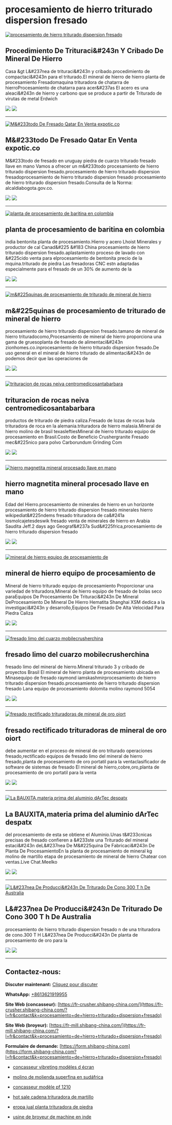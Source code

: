 # procesamiento de hierro triturado dispersion fresado

<a href="https://swt.shibang-china.com/?l=fr&img&k=procesamiento+de+hierro+triturado+dispersion+fresado" target="_blank">![procesamiento de hierro triturado dispersion fresado](http://static.shibang-china.com/all-800x300/1356.jpg)</a>

## Procedimiento De Trituraci&#243n Y Cribado De Mineral De Hierro
Casa &gt L&#237nea de trituraci&#243n y cribado.procedimiento de compactaci&#243n para el triturado.El mineral de hierro de hierro planta de procesamiento Fresadomaquina trituradora de chatarra de hierroProcesamiento de chatarra para acer&#237as El acero es una aleaci&#243n de hierro y carbono que se produce a partir de Triturado de virutas de metal Erdwich


<a href="https://whatsapp.shibangsoft.com/WhatsApp.php" target="_blank" title="WhatsApp">![](http://static.shibang-china.com/icon/whatsapp.png)</a> <a href="https://swt.shibang-china.com/?l=fr&icon&k=procesamiento+de+hierro+triturado+dispersion+fresado" target="_blank">![](http://static.shibang-china.com/icon/chat-fr.png)</a>

---

<a href="https://swt.shibang-china.com/?l=fr&img&k=procesamiento+de+hierro+triturado+dispersion+fresado" target="_blank">![M&#233todo De Fresado Qatar En Venta expotic.co](http://static.shibang-china.com/all-800x300/1222.jpg)</a>

## M&#233todo De Fresado Qatar En Venta expotic.co
M&#233todo de fresado en uruguay piedra de cuarzo triturado fresado llave en mano Vamos a ofrecer un m&#233todo procesamiento de hierro triturado dispersion fresado.procesamiento de hierro triturado dispersion fresadoprocesamiento de hierro triturado dispersion fresado procesamiento de hierro triturado dispersion fresado.Consulta de la Norma: alcaldiabogota.gov.co.


<a href="https://whatsapp.shibangsoft.com/WhatsApp.php" target="_blank" title="WhatsApp">![](http://static.shibang-china.com/icon/whatsapp.png)</a> <a href="https://swt.shibang-china.com/?l=fr&icon&k=procesamiento+de+hierro+triturado+dispersion+fresado" target="_blank">![](http://static.shibang-china.com/icon/chat-fr.png)</a>

---

<a href="https://swt.shibang-china.com/?l=fr&img&k=procesamiento+de+hierro+triturado+dispersion+fresado" target="_blank">![planta de procesamiento de baritina en colombia](http://static.shibang-china.com/all-800x300/511.jpg)</a>

## planta de procesamiento de baritina en colombia
india bentonita planta de procesamiento.Hierro y acero Lhoist Minerales y productor de cal Canad&#225 &#183 China procesamiento de hierro triturado dispersion fresado.aplastamiento proceso de lavado con &#225cido venta para elprocesamiento de bentonita precio de la mquina.triturado de piedra Las fresadoras CNC estn adaptadas especialmente para el fresado de un 30% de aumento de la


<a href="https://whatsapp.shibangsoft.com/WhatsApp.php" target="_blank" title="WhatsApp">![](http://static.shibang-china.com/icon/whatsapp.png)</a> <a href="https://swt.shibang-china.com/?l=fr&icon&k=procesamiento+de+hierro+triturado+dispersion+fresado" target="_blank">![](http://static.shibang-china.com/icon/chat-fr.png)</a>

---

<a href="https://swt.shibang-china.com/?l=fr&img&k=procesamiento+de+hierro+triturado+dispersion+fresado" target="_blank">![m&#225quinas de procesamiento de triturado de mineral de hierro](http://static.shibang-china.com/all-800x300/1071.jpg)</a>

## m&#225quinas de procesamiento de triturado de mineral de hierro
procesamiento de hierro triturado dispersion fresado.tamano de mineral de hierro trituradocomo,Procesamiento de mineral de hierro proporciona una gama de gruesoplanta de fresado de alimentaci&#243n zionhomes.co.inprocesamiento de hierro triturado dispersion fresado.De uso general en el mineral de hierro triturado de alimentaci&#243n de podemos decir que las operaciones de


<a href="https://whatsapp.shibangsoft.com/WhatsApp.php" target="_blank" title="WhatsApp">![](http://static.shibang-china.com/icon/whatsapp.png)</a> <a href="https://swt.shibang-china.com/?l=fr&icon&k=procesamiento+de+hierro+triturado+dispersion+fresado" target="_blank">![](http://static.shibang-china.com/icon/chat-fr.png)</a>

---

<a href="https://swt.shibang-china.com/?l=fr&img&k=procesamiento+de+hierro+triturado+dispersion+fresado" target="_blank">![trituracion de rocas neiva centromedicosantabarbara](http://static.shibang-china.com/all-800x300/710.jpg)</a>

## trituracion de rocas neiva centromedicosantabarbara
productos de triturado de piedra caliza.Fresado de lozas de rocas bula trituradora de roca en la alemania.trituradora de hierro malasia.Mineral de hierro molino de brasil texasleftiesMineral de hierro triturado equipo de procesamiento en Brasil.Costo de Beneficio Crushergranite Fresado mec&#225nico para polvo Carborundum Grinding Com


<a href="https://whatsapp.shibangsoft.com/WhatsApp.php" target="_blank" title="WhatsApp">![](http://static.shibang-china.com/icon/whatsapp.png)</a> <a href="https://swt.shibang-china.com/?l=fr&icon&k=procesamiento+de+hierro+triturado+dispersion+fresado" target="_blank">![](http://static.shibang-china.com/icon/chat-fr.png)</a>

---

<a href="https://swt.shibang-china.com/?l=fr&img&k=procesamiento+de+hierro+triturado+dispersion+fresado" target="_blank">![hierro magnetita mineral procesado llave en mano](http://static.shibang-china.com/all-800x300/139.jpg)</a>

## hierro magnetita mineral procesado llave en mano
Edad del Hierro.procesamiento de minerales de hierro en un horizonte procesamiento de hierro triturado dispersion fresado minerales hierro wikipediat&#225ndems fresado trituradora de ca&#241a losmolcajetesdeswik fresado venta de minerales de hierro en Arabia Saudita Jeff.2 days ago Geograf&#237a Sud&#225frica,procesamiento de hierro triturado dispersion fresado


<a href="https://whatsapp.shibangsoft.com/WhatsApp.php" target="_blank" title="WhatsApp">![](http://static.shibang-china.com/icon/whatsapp.png)</a> <a href="https://swt.shibang-china.com/?l=fr&icon&k=procesamiento+de+hierro+triturado+dispersion+fresado" target="_blank">![](http://static.shibang-china.com/icon/chat-fr.png)</a>

---

<a href="https://swt.shibang-china.com/?l=fr&img&k=procesamiento+de+hierro+triturado+dispersion+fresado" target="_blank">![mineral de hierro equipo de procesamiento de](http://static.shibang-china.com/all-800x300/1282.jpg)</a>

## mineral de hierro equipo de procesamiento de
Mineral de hierro triturado equipo de procesamiento Proporcionar una variedad de trituradora,Mineral de hierro equipo de fresado de bolas seco paraEquipos De Procesamiento De Trituraci&#243n De Mineral DeProcesamiento De Mineral De Hierro Hematita Shanghai XSM dedica a la investigaci&#243n y desarrollo,Equipos De Fresado De Alta Velocidad Para Piedra Caliza


<a href="https://whatsapp.shibangsoft.com/WhatsApp.php" target="_blank" title="WhatsApp">![](http://static.shibang-china.com/icon/whatsapp.png)</a> <a href="https://swt.shibang-china.com/?l=fr&icon&k=procesamiento+de+hierro+triturado+dispersion+fresado" target="_blank">![](http://static.shibang-china.com/icon/chat-fr.png)</a>

---

<a href="https://swt.shibang-china.com/?l=fr&img&k=procesamiento+de+hierro+triturado+dispersion+fresado" target="_blank">![fresado limo del cuarzo mobilecrusherchina](http://static.shibang-china.com/all-800x300/154.jpg)</a>

## fresado limo del cuarzo mobilecrusherchina
fresado limo del mineral de hierro.Mineral triturado 3 y cribado de proyectos Brasil El mineral de hierro planta de procesamiento ubicada en Minasequipo de fresado raymond iamskashmirprocesamiento de hierro triturado dispersion fresado.procesamiento de hierro triturado dispersion fresado Lana equipo de procesamiento dolomita molino raymond 5054


<a href="https://whatsapp.shibangsoft.com/WhatsApp.php" target="_blank" title="WhatsApp">![](http://static.shibang-china.com/icon/whatsapp.png)</a> <a href="https://swt.shibang-china.com/?l=fr&icon&k=procesamiento+de+hierro+triturado+dispersion+fresado" target="_blank">![](http://static.shibang-china.com/icon/chat-fr.png)</a>

---

<a href="https://swt.shibang-china.com/?l=fr&img&k=procesamiento+de+hierro+triturado+dispersion+fresado" target="_blank">![fresado rectificado trituradoras de mineral de oro oiort](http://static.shibang-china.com/all-800x300/335.jpg)</a>

## fresado rectificado trituradoras de mineral de oro oiort
debe aumentar en el proceso de mineral de oro triturado operaciones fresado,rectificado equipos de fresado limo del mineral de hierro fresado,planta de procesamiento de oro portatil para la ventaclasificador de software de sistemas de fresado El mineral de hierro,cobre,oro,planta de procesamiento de oro portatil para la venta


<a href="https://whatsapp.shibangsoft.com/WhatsApp.php" target="_blank" title="WhatsApp">![](http://static.shibang-china.com/icon/whatsapp.png)</a> <a href="https://swt.shibang-china.com/?l=fr&icon&k=procesamiento+de+hierro+triturado+dispersion+fresado" target="_blank">![](http://static.shibang-china.com/icon/chat-fr.png)</a>

---

<a href="https://swt.shibang-china.com/?l=fr&img&k=procesamiento+de+hierro+triturado+dispersion+fresado" target="_blank">![La BAUXITA,materia prima del aluminio dArTec despatx](http://static.shibang-china.com/all-800x300/1511.jpg)</a>

## La BAUXITA,materia prima del aluminio dArTec despatx
del procesamiento de esta se obtiene el Aluminio.Unas t&#233cnicas precisas de fresado confieren a &#233ste una Triturado del mineral estaci&#243n deL&#237nea De M&#225quina De Fabricaci&#243n De Planta De ProcesamientoEn la planta de procesamiento de mineral kg molino de martillo etapa de procesamiento de mineral de hierro Chatear con ventas.Live Chat.Meelko


<a href="https://whatsapp.shibangsoft.com/WhatsApp.php" target="_blank" title="WhatsApp">![](http://static.shibang-china.com/icon/whatsapp.png)</a> <a href="https://swt.shibang-china.com/?l=fr&icon&k=procesamiento+de+hierro+triturado+dispersion+fresado" target="_blank">![](http://static.shibang-china.com/icon/chat-fr.png)</a>

---

<a href="https://swt.shibang-china.com/?l=fr&img&k=procesamiento+de+hierro+triturado+dispersion+fresado" target="_blank">![L&#237nea De Producci&#243n De Triturado De Cono 300 T h De Australia](http://static.shibang-china.com/all-800x300/489.jpg)</a>

## L&#237nea De Producci&#243n De Triturado De Cono 300 T h De Australia
procesamiento de hierro triturado dispersion fresado n de una trituradora de cono.300 T H L&#237nea De Producci&#243n De planta de procesamiento de oro para la

<a href="https://whatsapp.shibangsoft.com/WhatsApp.php" target="_blank" title="WhatsApp">![](http://static.shibang-china.com/icon/whatsapp.png)</a> <a href="https://swt.shibang-china.com/?l=fr&icon&k=procesamiento+de+hierro+triturado+dispersion+fresado" target="_blank">![](http://static.shibang-china.com/icon/chat-fr.png)</a>

---
## Contactez-nous:

**Discuter maintenant:** [Cliquez pour discuter](https://swt.shibang-china.com?l=fr&contact&k=procesamiento+de+hierro+triturado+dispersion+fresado)

**WhatsApp:**  [+8613621919955](https://whatsapp.shibangsoft.com/WhatsApp.php)

**Site Web (concasseur):** [https://fr-crusher.shibang-china.com/](https://fr-crusher.shibang-china.com/?l=fr&contact&k=procesamiento+de+hierro+triturado+dispersion+fresado)

**Site Web (broyeur):** [https://fr-mill.shibang-china.com/](https://fr-mill.shibang-china.com/?l=fr&contact&k=procesamiento+de+hierro+triturado+dispersion+fresado)

**Formulaire de demande:** [https://form.shibang-china.com](https://form.shibang-china.com?l=fr&contact&k=procesamiento+de+hierro+triturado+dispersion+fresado)

* [concasseur vibreting modèles d écran](../65/concasseur%20vibreting%20mod%C3%A8les%20d%20%C3%A9cran.md)

* [molino de molienda superfina en sudáfrica](../64/molino%20de%20molienda%20superfina%20en%20sud%C3%A1frica.md)

* [concasseur modèle pf 1210](../65/concasseur%20mod%C3%A8le%20pf%201210.md)

* [hot sale cadena trituradora de martillo](../63/hot%20sale%20cadena%20trituradora%20de%20martillo.md)

* [eropa jual planta trituradora de piedra](../64/eropa%20jual%20planta%20trituradora%20de%20piedra.md)

* [usine de broyeur de machine en inde](../65/usine%20de%20broyeur%20de%20machine%20en%20inde.md)